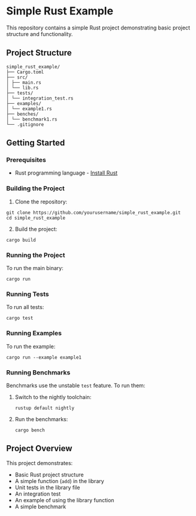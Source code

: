 # Simple Rust Example

This repository contains a simple Rust project demonstrating basic project structure and functionality.

## Project Structure

```
simple_rust_example/
├── Cargo.toml
├── src/
│ ├── main.rs
│ └── lib.rs
├── tests/
│ └── integration_test.rs
├── examples/
│ └── example1.rs
├── benches/
│ └── benchmark1.rs
└── .gitignore  
```

## Getting Started

### Prerequisites

- Rust programming language - [Install Rust](https://www.rust-lang.org/tools/install)

### Building the Project

1. Clone the repository:

```
git clone https://github.com/yourusername/simple_rust_example.git
cd simple_rust_example
```

2. Build the project:

```
cargo build
```

### Running the Project

To run the main binary:

```
cargo run
```

### Running Tests

To run all tests:

```
cargo test
```


### Running Examples

To run the example:

```
cargo run --example example1
```


### Running Benchmarks

Benchmarks use the unstable `test` feature. To run them:

1. Switch to the nightly toolchain:
    
    ```
    rustup default nightly
    ```

2. Run the benchmarks:

    ```
    cargo bench
    ```


## Project Overview

This project demonstrates:

- Basic Rust project structure
- A simple function (`add`) in the library
- Unit tests in the library file
- An integration test
- An example of using the library function
- A simple benchmark

